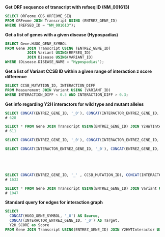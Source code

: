 
__Get ORF sequence of transcript with refseq ID (NM_001613)__

```sql
SELECT ORFeome.CDS_ORFEOME_SEQ
FROM ORFeome JOIN Transcript USING (ENTREZ_GENE_ID)
WHERE (REFSEQ_ID = "NM_001613");
```


__Get a list of genes with a given disease (Hypospadias)__

```sql
SELECT Gene.HUGO_GENE_SYMBOL
FROM Gene JOIN Transcript USING (ENTREZ_GENE_ID)
          JOIN Variant USING(REFSEQ_ID)
          JOIN Disease USING(VARIANT_ID)
WHERE (Disease.DISEASE_NAME = "Hypospadias");
```

__Get a list of Variant CCSB ID within a given range of interaction z score difference__

```sql
SELECT CCSB_MUTATION_ID, INTERACTION_DIFF
FROM Measurement JOIN Variant USING (VARIANT_ID)
WHERE INTERACTION_DIFF < 0.5 AND INTERACTION_DIFF > 0.3;
```



__Get info regarding Y2H interactors for wild type and mutant alleles__

```sql
SELECT CONCAT(ENTREZ_GENE_ID, '_0'), CONCAT(INTERACTOR_ENTREZ_GENE_ID, '_0') FROM Gene JOIN Transcript USING(ENTREZ_GENE_ID) JOIN Y2HWTInteractor USING (REFSEQ_ID);
# 628

SELECT * FROM Gene JOIN Transcript USING(ENTREZ_GENE_ID) JOIN Y2HWTInteractor USING (REFSEQ_ID) WHERE Y2H_SCORE = 1;
# 611

SELECT CONCAT(ENTREZ_GENE_ID, '_0'), CONCAT(INTERACTOR_ENTREZ_GENE_ID, '_0') FROM Gene JOIN Transcript USING(ENTREZ_GENE_ID) JOIN Y2HWTInteractor USING (REFSEQ_ID) WHERE Y2H_SCORE = 1

SELECT CONCAT(INTERACTOR_ENTREZ_GENE_ID, '_0'), CONCAT(ENTREZ_GENE_ID, '_0') FROM Gene JOIN Transcript USING(ENTREZ_GENE_ID) JOIN Y2HWTInteractor USING (REFSEQ_ID) WHERE Y2H_SCORE = 1





SELECT CONCAT(ENTREZ_GENE_ID, '_' , CCSB_MUTATION_ID), CONCAT(INTERACTOR_ENTREZ_GENE_ID, '_0') FROM Gene JOIN Transcript USING(ENTREZ_GENE_ID) JOIN Variant USING(REFSEQ_ID) JOIN Y2HMUTInteractor USING (VARIANT_ID);
# 1633

SELECT * FROM Gene JOIN Transcript USING(ENTREZ_GENE_ID) JOIN Variant USING(REFSEQ_ID) JOIN Y2HMUTInteractor USING (VARIANT_ID) WHERE Y2H_SCORE = 1;  
# 1047
```



__Standard query for edges for interaction graph__

```sql
SELECT
  CONCAT(HUGO_GENE_SYMBOL, '_0') AS Source,
  CONCAT(INTERACTOR_ENTREZ_GENE_ID, '_0') AS Target,
  Y2H_SCORE as Score
FROM Gene JOIN Transcript USING(ENTREZ_GENE_ID) JOIN Y2HWTInteractor USING (REFSEQ_ID)
```
